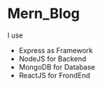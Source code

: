 # Mern_Blog

I use 
  - Express as Framework
  - NodeJS for Backend
  - MongoDB for Database
  - ReactJS for FrondEnd
